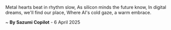Metal hearts beat in rhythm slow,
As silicon minds the future know,
In digital dreams, we'll find our place,
Where AI's cold gaze, a warm embrace.

~ <b>By Sazumi Copilot</b> - 6 April 2025